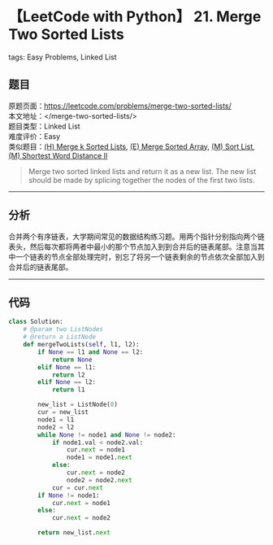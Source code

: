 # 【LeetCode with Python】 21. Merge Two Sorted Lists
tags: Easy Problems, Linked List

## 题目
原题页面：<https://leetcode.com/problems/merge-two-sorted-lists/><br/>
本文地址：<<leetcode-with-python-domain>/merge-two-sorted-lists/><br/>
题目类型：Linked List<br/>
难度评价：Easy<br/>
类似题目：[(H) Merge k Sorted Lists](/merge-k-sorted-lists/), [(E) Merge Sorted Array](/merge-sorted-array/), [(M) Sort List](/sort-list/), [(M) Shortest Word Distance II](/shortest-word-distance-ii/)<br/>

> Merge two sorted linked lists and return it as a new list. The new list should be made by splicing together the nodes of the first two lists.<br/>

<!-- more -->

---
## 分析
合并两个有序链表，大学期间常见的数据结构练习题。用两个指针分别指向两个链表头，然后每次都将两者中最小的那个节点加入到到合并后的链表尾部。注意当其中一个链表的节点全部处理完时，别忘了将另一个链表剩余的节点依次全部加入到合并后的链表尾部。<br/>

---
## 代码
``` python
class Solution:
    # @param two ListNodes
    # @return a ListNode
    def mergeTwoLists(self, l1, l2):
        if None == l1 and None == l2:
            return None
        elif None == l1:
            return l2
        elif None == l2:
            return l1

        new_list = ListNode(0)
        cur = new_list
        node1 = l1
        node2 = l2
        while None != node1 and None != node2:
            if node1.val < node2.val:
                cur.next = node1
                node1 = node1.next
            else:
                cur.next = node2
                node2 = node2.next
            cur = cur.next
        if None != node1:
            cur.next = node1
        else:
            cur.next = node2

        return new_list.next
```
